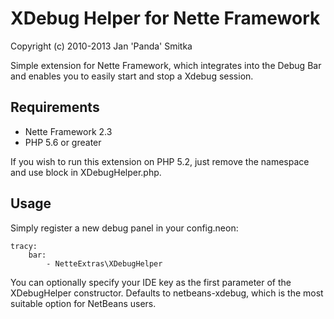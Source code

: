 XDebug Helper for Nette Framework
=================================
Copyright (c) 2010-2013 Jan 'Panda' Smitka


Simple extension for Nette Framework, which integrates into the Debug Bar and
enables you to easily start and stop a Xdebug session.


Requirements
------------

* Nette Framework 2.3
* PHP 5.6 or greater

If you wish to run this extension on PHP 5.2, just remove the namespace and
use block in XDebugHelper.php.


Usage
-----

Simply register a new debug panel in your config.neon:

	tracy:
		bar:
			- NetteExtras\XDebugHelper

You can optionally specify your IDE key as the first parameter of
the XDebugHelper constructor. Defaults to netbeans-xdebug, which is the most
suitable option for NetBeans users.
